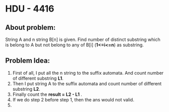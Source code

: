 # HDU - 4416
## About problem:
String A and n string B[n] is given. Find number of distinct substring which is belong to A but not belong to any of B[i] (**1<=i<=n**) as substring.
## Problem Idea:

 1. First of all, I put all the n string to the suffix automata. And count number of different substring **L1**.
 2. Then I put string A to the suffix automata and count number of different substring **L2**.
 3. Finally count the **result = L2 - L1** .
 4. If we do step 2 before  step 1, then the ans would not valid.
 5. 

<!--stackedit_data:
eyJoaXN0b3J5IjpbMTEzNDkzMjUzMCwtMTI0NzY3MjcwNCwxOD
Y1MzQyNDU4XX0=
-->